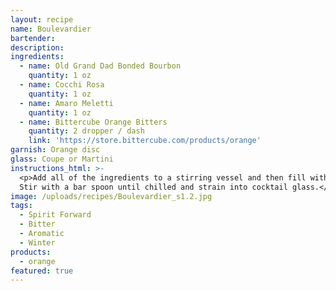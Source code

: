 ```yaml
---
layout: recipe
name: Boulevardier
bartender:
description:
ingredients:
  - name: Old Grand Dad Bonded Bourbon
    quantity: 1 oz
  - name: Cocchi Rosa
    quantity: 1 oz
  - name: Amaro Meletti
    quantity: 1 oz
  - name: Bittercube Orange Bitters
    quantity: 2 dropper / dash
    link: 'https://store.bittercube.com/products/orange'
garnish: Orange disc
glass: Coupe or Martini
instructions_html: >-
  <p>Add all of the ingredients to a stirring vessel and then fill with ice.
  Stir with a bar spoon until chilled and strain into cocktail glass.</p>
image: /uploads/recipes/Boulevardier_s1.2.jpg
tags:
  - Spirit Forward
  - Bitter
  - Aromatic
  - Winter
products:
  - orange
featured: true
---
```


